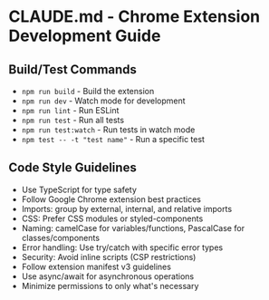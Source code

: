 # CLAUDE.md - Chrome Extension Development Guide

## Build/Test Commands
- `npm run build` - Build the extension
- `npm run dev` - Watch mode for development
- `npm run lint` - Run ESLint
- `npm run test` - Run all tests
- `npm run test:watch` - Run tests in watch mode
- `npm test -- -t "test name"` - Run a specific test

## Code Style Guidelines
- Use TypeScript for type safety
- Follow Google Chrome extension best practices
- Imports: group by external, internal, and relative imports
- CSS: Prefer CSS modules or styled-components
- Naming: camelCase for variables/functions, PascalCase for classes/components
- Error handling: Use try/catch with specific error types
- Security: Avoid inline scripts (CSP restrictions)
- Follow extension manifest v3 guidelines
- Use async/await for asynchronous operations
- Minimize permissions to only what's necessary